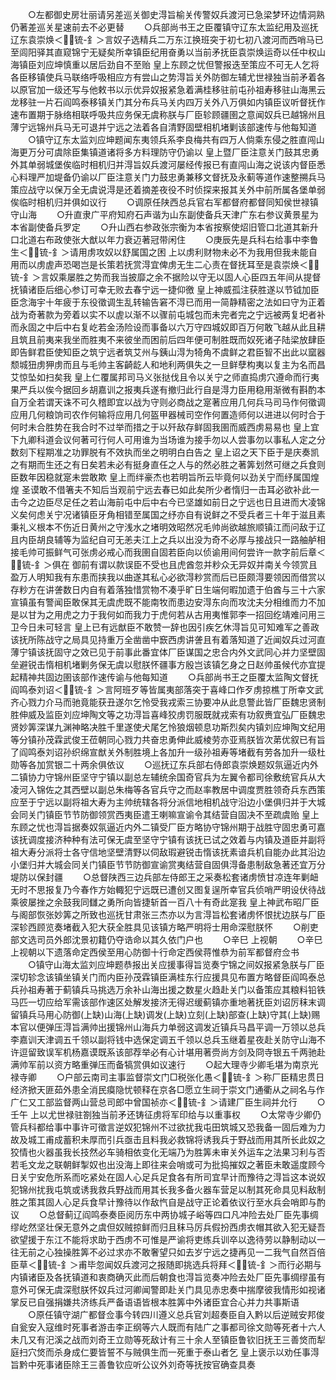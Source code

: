 <!-- { "loadSidebar": true } -->
　　○左都御史房壮丽请另差巡关御史淂旨榆关传警奴兵渡河已急梁梦环边情洞熟仍著差巡关星速前去不必更替
　　○兵部尚书王之臣覆镇守辽东太监纪用及巡抚辽东袁崇焕＜锍-釒＞言奴子选精兵二万东江换班突于初七初八渡河而西哨马已至闾阳驿其直窥锦宁无疑矣所幸镇臣纪用奋勇以当前矛抚臣袁崇焕运奇以任中权山海镇臣刘应坤慎重以居后劲自不至贻  皇上东顾之忧但警报迭至策应不可无人乞将各臣移镇使兵马联络呼吸相应方有尝山之势淂旨关外防御左辅尤世禄独当前矛着各以原官加一级还写与他敕书以示优异奴报紧急着满桂移驻前屯孙祖寿移驻山海黑云龙移驻一片石阎鸣泰移镇关门其分布兵马关内四万关外八万俱如内镇臣议听督抚作速布置期于脉络相联呼吸共应务保无虞称朕与厂臣轸顾疆圉之意闻奴兵已越锦州且薄宁远锦州兵马无可退并宁远之法着各自清野固壁相机堵剿该部速传与他每知道
　　○镇守辽东太监刘应坤题闻东夷领兵系李良梅共有四万人倘乘东侵之胜直闯山海更万分可虞除臣集镇道诸将多方料理防守仍谕以  皇上暨厂臣注意关门鼓其忠勇外其单弱城堡俟临时相机归并淂旨奴兵渡河屡经传报已有直闯山海之说该内督臣悉心料理严加堤备仍谕以厂臣注意关门力鼓忠勇兼移文督抚及永蓟等道作速整搠兵马策应战守以保万全无虞说淂是还着摘差夜役不时侦探来报其关外中前所属各堡单弱俟临时相机归并俱如议行
　　○调原任陕西总兵官右军都督府都督同知侯世禄镇守山海
　　○升直隶广平府知府石声谐为山东副使备兵天津广东右参议黄景星为本省副使备兵罗定
　　○升山西右参政张宗衡为本省按察使炤旧管口北道其新升口北道右布政使张大猷以年力衰迈著冠带闲住
　　○庚辰先是兵科右给事中李鲁生＜锍-釒＞请用虏攻奴以舒属国之困  上以虏利财物未必不为我用但我未能自用而以虏虗声恐喝岂是长策若抚赏淂宜俾虏无生二心责在督抚耳至是袁崇焕＜锍-釒＞言奴乘屡胜之势而我当披靡之余不据险以守无以固人心臣四五年间从提督抚镇诸臣后细心参订可幸无败去春宁远一捷仰徼  皇上神威孤注获胜遂以节钺加臣臣念海宇十年疲于东役徵调生乱转输告窘不淂已而用一简静精密之法如曰守为正着战为奇著款为旁着以实不以虗以渐不以骤前屯城包而未完者完之宁远被两复圯者补而永固之中后中右复屹若金汤险设而事备以六万守四城奴即百万何敢飞越从此且耕且筑且前夷来我坐而胜夷不来彼坐而困前后四年便可制胜既而奴死诸子陆梁放肆臣即告鲜君臣使知臣之筑宁远者筑艾州与銕山淂为犄角不虞鲜之君臣智不出此以窳器颓城狃虏狎虏而且与毛帅主客齮龁人和地利两俱失之一旦鲜孽构夷以复主为名而昌艾惊坠如扫矣我  皇上仁覆属邦司马义张挞伐且令以关宁之师直捣虏穴遵命而行夷果严兵以俟今据回乡胡嘉训之报夷兵遂有撤归此行自是淂力臣用稳用渐微有斟酌本自万全若谓天诛不可久稽即宜以战为守则必商战之寔著应用几何兵马司马作何徵调应用几何粮饷司农作何输将应用几何盔甲器械司空作何置造师何以进进以何时合于何时未合胜势在我合时不过举而措之于以歼敌存鲜固我圉而威西虏易易也  皇上宜下九卿科道会议何著可行何人可用谁为当场谁为接手勿以人尝事勿以事私人定之分数刻下程期准之功罪脱有不效执而坐之明明白白告之  皇上诏之天下臣于是庆奏凯之有期而生还之有日矣若未必有挺身直任之人与的然必胜之著筭划然可继之兵食则臣数年因稳就寔未尝敢欺  皇上而绊豪杰也若明旨所云毕竟何以劲关宁而纾属国煌煌  圣谟敢不借箸夫不知后当观前宁远去春已如此矣所少者惰归一击耳必欲补此一击今之边臣尽足任之若山海前屯中后中右今已坚雄如前日之宁远也日且进而大凌锦义矣何虑关宁况诸镇臣牙角相错至属国之纾亦自有说鲜之不受兵者三十年于滋且素秉礼义根本不伤近日黄州之守浅水之堵明效昭然况毛帅尚欲越旅顺镇江而问敌于辽且内臣胡良辅等为监纪自可无恙夫江上之兵以出没为奇不必厚与接战只一路舳舻相接毛帅可振鲜气可张虏必戒心而我圉自固若臣向以侦谕用间何尝许一款字前后章＜锍-釒＞俱在  御前有谓以款误臣不受也且虎酋忽并粆众无异奴并南关今领赏且盈万人明知我有东患而挟我以曲遂其私心必欲淂粆赏而后已臣颇淂要领因而借赏以存粆方在讲詟数日内自有着落独惜赏物不凑乎旷日生端何暇加遗于伯酋与三十六家宣镇虽有警闻臣敢保其无虞虎既不能南牧而患边安淂东向而攻沈夫分相维而力不加是以甘为之用虎之力于我何如而我力于虎何若从古用夷惟郭李一招回纥靖难问用三卫今日未可轻言  皇上已有远猷臣不敢赞一辞也因引疾乞休淂旨见可知难军之善政该抚所陈战守之局具见持重万全凿凿中窾西虏讲詟且有着落知道了近闻奴兵过河直薄宁镇该抚固守之效已见于前事此番宜体厂臣谋国之忠合内外文武同心并力坚壁固垒避锐击惰相机堵剿务保无虞以慰朕怀疆事方殷岂该镇乞身之日赵帅虽候代亦宜提起精神共固边圉该部作速传谕与他每知道
　　○兵部尚书王之臣覆太监陶文督抚阎鸣泰刘诏＜锍-釒＞言阿班歹等皆属夷部落突于喜峰口作歹虏掠樵丁所幸文武齐心戮力介马而驰竟能获丑遂尔乞怜受我戎索三协要冲从此息警此皆厂臣魏忠贤制胜伸威及监臣刘应坤陶文等之功淂旨喜峰狡虏罚服既就戎索有功叙赉宜弘厂臣魏忠贤妙筭深谋九渊神略决胜千里遂使犬尾乞怜狼烟顿息功斯烈矣内镇刘应坤陶文纪用等分镇孙茂霖武俊王莅朝同心戮力共奋忠勇伸此威棱劳亦亚焉朕皆次苐优叙已有旨了阎鸣泰刘诏孙织绵宣猷关外制胜境上各加升一级孙祖寿等堵截有劳各加升一级杜勋等各加赏银二十两余俱依议
　　○巡抚辽东兵部右侍郎袁崇焕题奴氛逼近内外二镇协力守锦州臣坚守宁镇以副总左辅统余国奇官兵为左翼令都司徐敷统官兵从大凌河入锦佐之其西壁以副总朱梅等各官兵守之而赵率教居中调度贾胜领奇兵东西策应至于宁远以副将祖大寿为主帅统辖各将分派信地相机战守沿边小堡俱归并于大城会同关门镇臣节节防御领赏西夷臣遣王喇嘛宣谕令其结营自固决不至疏虞贻  皇上东顾之忧也淂旨据奏奴氛逼近内外二镇受厂臣方略协守锦州期于战胜守固忠勇可嘉该抚调度接济种种有法可保无虞至坚守宁镇有该抚已试之效着与内镇及道臣并副将祖大寿分派将士各守信地坚壁清野以伺敌瑕避锐击惰该抚素谙兵机自能办此其沿边小堡归并大城会同关门镇臣节节防御宣谕赏夷结营自固俱淂备患制敌急著还宜万分堤防以保封疆
　　○总督陕西三边兵部左侍郎王之采奏松套诸虏愤甘凉连年剿衄无时不思报复乃今春作方始輙犯宁远既已遭创又图复逞所幸官兵侦哨严明设伏待战乘彼屡挫之余鼓我同讎之勇所向皆捷斩首一百八十有奇此寔我  皇上神武布昭厂臣与阁部恢张妙筭之所致也巡抚甘肃张三杰亦以为言淂旨松套诸虏怀恨扰边朕与厂臣深轸西顾览奏堵截入犯大获全胜具见该镇方略严明将士用命深慰朕怀
　　○削吏部文选司员外郎沈景初籍仍夺诰命以其久依门户也
　　○辛巳  上视朝
　　○辛巳上视朝以下遗落命定西侯至用心防御十行命定西侯蒋惟恭为前军都督府佥书
　　○镇守山海太监刘应坤题恭报出关应援事得旨览奏宁锦之间奴报紧急朕与厂臣深切轸念该镇坐镇关门而内臣孙茂霖镇臣满桂东行应援具见布置方略督臣阎鸣泰总兵孙祖寿著于蓟镇兵马挑选万余补山海出援之数星火趋赴关门以备策应其粮料铅铁马匹一切应给军需该部作速区处解发接济无得迟缓蓟镇亦重地著抚臣刘诏厉秣末调留镇兵马用心防御(上缺)山海(上缺)调发(上缺)立刻(上缺)部查(上缺)守其(上缺)赐本官以便弹压淂旨满帅出援锦州山海兵力单弱这调发近镇兵马昌平调一万领以总兵李嘉训天津调五千领以副将钱中选保定调五千领以总兵玉继着星夜赴关防守山海不许逗留致误军机杨嘉谟既系该部荐举必有心计堪用著赍尚方剑及冏寺银五千两驰赴满帅军前以资方略重弹压而备犒赏俱如议速行
　　○起大理寺少卿毛堪为南京光禄寺卿
　　○户部云南司主事监督崇文门□税张化愚＜锍-釒＞称厂臣精忠贯日经济掀天匪茹外患全消民瘼隐忧顿释在京各□愿立生祠于崇文门通衢从之祠名与作广仁又工部监督两山营总司郎中曾国祯亦＜锍-釒＞请建厂臣生祠并允行
　　○壬午  上以尤世禄驻劄独当前矛还铸征虏将军印给与以重事权
　　○太常寺少卿仍管兵科都给事中事许可徵言逆奴犯锦州不过欲扰我屯田筑城又恐我备一固后难为力故及城工甫成蓄积未厚而引兵亟击且料我必救锦将诱我兵于野战而用其所长此奴之狡情也火器虽我长技然必车骑相依变化无端乃为胜筭未审关外运车之法果习利与否若毛文龙之联朝鲜掣奴也出没海上即往来会哨或可为批捣摧奴之著臣未敢遥度顾今日关宁安危所系而吃紧处在固人心足兵足食各有所司宜早计而豫待之淂旨这本说奴犯锦州扰我屯筑或诱我救兵野战而用其长我多备火器车营足以制其死命具见料敌制胜之策其固人心足兵食早计豫待以作敌忾自是战守正论着依议行至水兵会哨即与酌议
　　○总督蓟辽阎鸣泰奏臣阅历东中两协城子峪等四口凡冲险去处厂臣先事绸缪屹然坚壮保无意外之虞但奴贼掠鲜而归且秣马厉兵假扮西虏衣帽其欲入犯无疑吾欲望援于东江不能将求助于西虏不可惟是严谕将吏练兵训卒以逸待劳以静制动以一往无前之心独操胜筭不必过求亦不敢奢望只如去岁宁远之捷再见一二我气自然百倍臣草＜锍-釒＞甫毕忽闻奴兵渡河之报随即挑选兵将拜＜锍-釒＞而行必期与内镇诸臣及各抚镇道和衷商确灭此而后朝食也淂旨览奏冲险去处厂臣先事绸缪虽有意外可保无虞深慰朕怀奴兵过河卿闻警即赴关门具见赤忠奏中揣摩彼我情形如视诸掌反已自强捐嫌共济练兵严备语语皆根本胜筭中外诸臣宜合心并力共事斯语
　　○原任镇守湖广都督佥事今转四川遵义总兵官刘超奏臣自入黔以后逆贼安邦俊自瓮安入寇维时死事者游击李正纲等六人既而有陆广之事都司徐文勋等死者十六人未几又有汜溪之战而刘奇王立勋等死敌计有三十余人至镇臣鲁钦旧抚王三善焂而犁庭扫穴焂而杀身成仁要皆誓不与贼俱生而一死重于泰山者乞  皇上褒示以劝任事淂旨黔中死事诸臣除王三善鲁钦应听公议外刘奇等抚按官确查具奏
